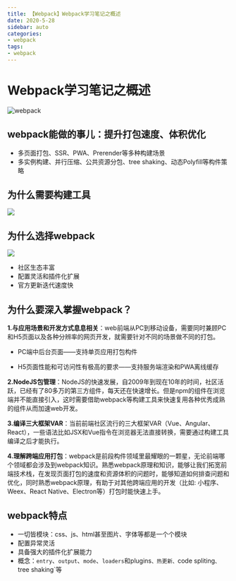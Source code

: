 ```yaml
---
title: 【Webpack】Webpack学习笔记之概述
date: 2020-5-28
sidebar: auto
categories: 
- webpack
tags: 
- webpack
---
```


# Webpack学习笔记之概述

![webpack](../images/webpack/webpack.png)

## webpack能做的事儿：提升打包速度、体积优化

+ 多页面打包、SSR、PWA、Prerender等多种构建场景
+ 多实例构建、并行压缩、公共资源分包、tree shaking、动态Polyfill等构件策略

## 为什么需要构建工具

![](E:\blog\images\webpack\why-build.png)

## 为什么选择webpack

![](E:\blog\images\webpack\why-webpack.png)

+ 社区生态丰富
+ 配置灵活和插件化扩展
+ 官方更新迭代速度快

## 为什么要深入掌握webpack？

**1.与应用场景和开发方式息息相关**：web前端从PC到移动设备，需要同时兼顾PC和H5页面以及各种分辨率的网页开发，就需要针对不同的场景做不同的打包。

+ PC端中后台页面——支持单页应用打包构件

+ H5页面性能和可访问性有极高的要求——支持服务端渲染和PWA离线缓存

**2.NodeJS包管理**：NodeJS的快速发展，自2009年到现在10年的时间，社区活跃，已经有了80多万的第三方组件，每天还在快速增长。但是npm的组件在浏览端并不能直接引入，这时需要借助webpack等构建工具来快速复用各种优秀成熟的组件从而加速web开发。

**3.编译三大框架VAR**：当前前端社区流行的三大框架VAR（Vue、Angular、React），一些语法比如JSX和Vue指令在浏览器无法直接转换，需要通过构建工具编译之后才能执行。

**4.理解跨端应用打包**：webpack是前段构件领域里最耀眼的一颗星，无论前端哪个领域都会涉及到webpack知识。熟悉webpack原理和知识，能够让我们拓宽前端技术栈，在发现页面打包的速度和资源体积的问题时，能够知道如何排查问题和优化，同时熟悉webpack原理，有助于对其他跨端应用的开发（比如: 小程序、Weex、React Native、Electron等）打包时能快速上手。

## webpack特点

+ 一切皆模块：css、js、html甚至图片、字体等都是一个个模块
+ 配置异常灵活
+ 具备强大的插件化扩展能力
+ 概念：`entry`、`output`、`mode`、`loaders`和plugins`、热更新、`code spliting`、`tree shaking`等
